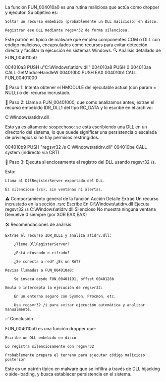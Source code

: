 La función FUN_004010a0 es una rutina maliciosa que actúa como dropper y ejecutor. Su objetivo es:

    Soltar un recurso embebido (probablemente un DLL malicioso) en disco.

    Registrar ese DLL mediante regsvr32 de forma silenciosa.

Este patrón es típico de malware que emplea componentes COM o DLL con código malicioso, encapsulados como recursos para evitar detección directa y facilitar la ejecución en sistemas Windows.
🔍 Análisis detallado de FUN_004010a0

004010a3  PUSH u"C:\\Windows\\atidrv.dll"
004010a8  PUSH 0
004010aa  CALL GetModuleHandleW
004010b0  PUSH EAX
004010b1  CALL FUN_00401000

🔸 Paso 1: Intenta obtener el HMODULE del ejecutable actual (con param = NULL) o del recurso incrustado.

🔸 Paso 2: Llama a FUN_00401000, que como analizamos antes, extrae el recurso embebido IDR_DLL1 del tipo RC_DATA y lo escribe en el archivo:

C:\Windows\atidrv.dll

Esto ya es altamente sospechoso: se está escribiendo una DLL en un directorio del sistema, lo que puede significar una persistencia o escalada de privilegios si no hay permisos restringidos.

004010b9  PUSH "regsvr32 /s C:\\Windows\\atidrv.dll"
004010be  CALL system (indirecto vía CRT)

🔸 Paso 3: Ejecuta silenciosamente el registro del DLL usando regsvr32 /s.

Esto:

    Llama al DllRegisterServer exportado del DLL.

    Es silencioso (/s), sin ventanas ni alertas.

⚠️ Comportamiento general de la función
Acción	Detalle
Extrae	Un recurso incrustado en la sección .rsrc
Escribe	En C:\Windows\atidrv.dll
Ejecuta	regsvr32 /s C:\Windows\atidrv.dll
Silencioso	No muestra ninguna ventana
Devuelve	0 siempre (por XOR EAX,EAX)


🛠️ Recomendaciones de análisis

    Extrae el recurso IDR_DLL1 y analiza atidrv.dll:

        ¿Tiene DllRegisterServer?

        ¿Está ofuscado o cifrado?

        ¿Se conecta a red? ¿Es un RAT?

    Revisa llamadas a FUN_004010a0:

        Se invoca desde FUN_00401191, offset 0040128b

    Emula o intercepta la ejecución de regsvr32:

        En un entorno seguro con Sysmon, Procmon, etc.

        Usa regsvr32 /i para evitar ejecución automática y analizar manualmente.

✅ Conclusión

FUN_004010a0 es una función dropper que:

    Escribe un DLL embebido en disco

    Lo registra silenciosamente con regsvr32

    Probablemente prepara el terreno para ejecutar código malicioso posterior

Este es un patrón típico en malware que se infiltra a través de DLL hijacking o side-loading, y busca establecer persistencia en el sistema.

